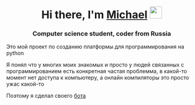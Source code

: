 <h1 align="center">Hi there, I'm <a href="https://github.com/michaelk77/" target="_blank">Michael</a> 
<img src="https://github.com/blackcater/blackcater/raw/main/images/Hi.gif" height="32"/></h1>
<h3 align="center">Computer science student, coder from Russia</h3>
Это мой проект по созданию платформы для программирования на python

Я понял что у многих моих знакомых и просто у людей связанных с программированием есть конкретная частая проблемма, в какой-то момент нет доступа к компьютеру, а онлайн компиляторы это просто ужас какой-то

Поэтому я сделал своего <a href="https://t.me/Py_mk_bot" target="_blank">бота</a> 
